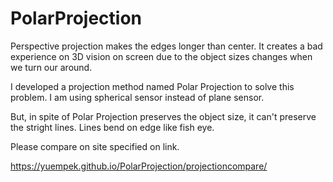 # PolarProjection

Perspective projection makes the edges longer than center. It creates a bad experience on 3D vision on screen due to the object sizes changes when we turn our around.

I developed a projection method named Polar Projection to solve this problem. I am using spherical sensor instead of plane sensor.

But, in spite of Polar Projection preserves the object size, it can't preserve the stright lines. Lines bend on edge like fish eye. 

Please compare on site specified on link.

https://yuempek.github.io/PolarProjection/projectioncompare/
